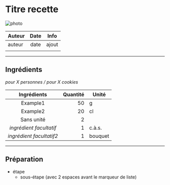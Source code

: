 # Titre recette

![photo](photos/nom_recette.jpg)

| Auteur         | Date           | Info  |
| -------------- |:--------------:| ----- |
| auteur         | date           | ajout |
|                |                |       |

___

## Ingrédients

*pour X personnes / pour X cookies*

| Ingrédients               | Quantité     | Unité
|:-------------------------:|-------------:|-------
| Example1                  |           50 | g
| Example2                  |           20 | cl
| Sans unité                |            2 |
| *ingrédient facultatif*   |            1 | c.à.s.
| *ingrédient facultatif2*  |            1 | bouquet

___

## Préparation

* étape
  * sous-étape (avec 2 espaces avant le marqueur de liste)
